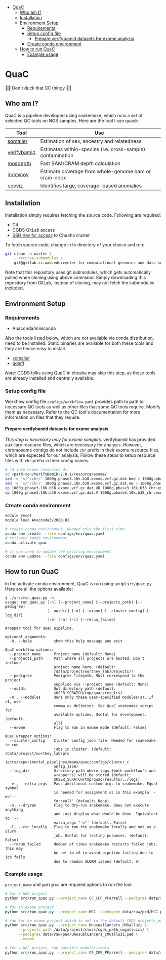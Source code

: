 - [QuaC](#quac)
  - [Who am I?](#who-am-i)
  - [Installation](#installation)
  - [Environment Setup](#environment-setup)
    - [Requirements](#requirements)
    - [Setup config file](#setup-config-file)
      - [Prepare verifybamid datasets for exome analysis](#prepare-verifybamid-datasets-for-exome-analysis)
    - [Create conda environment](#create-conda-environment)
  - [How to run QuaC](#how-to-run-quac)
    - [Example usage](#example-usage)

# QuaC

🦆🦆 Don't duck that QC thingy 🦆🦆

## Who am I?

QuaC is a pipeline developed using snakemake, which runs a set of selected QC tools on NGS samples. Here are the tool I
can quack:

| Tool                                                              | Use                                                        |
| ----------------------------------------------------------------- | ---------------------------------------------------------- |
| [somalier](https://github.com/brentp/somalier)                    | Estimation of sex, ancestry and relatedness                |
| [verifybamid](https://github.com/Griffan/VerifyBamID)             | Estimates within-species (i.e. cross-sample) contamination |
| [mosdepth](https://github.com/brentp/mosdepth)                    | Fast BAM/CRAM depth calculation                            |
| [indexcov](https://github.com/brentp/goleft/tree/master/indexcov) | Estimate coverage from whole-genome bam or cram index      |
| [covviz](https://github.com/brwnj/covviz)                         | Identifies large, coverage-based anomalies                 |


## Installation

Installation simply requires fetching the source code. Following are required:

- Git
- CGDS GitLab access
- [SSH Key for access](https://docs.uabgrid.uab.edu/wiki/Cheaha_GettingStarted#Logging_in_to_Cheaha) to Cheaha cluster

To fetch source code, change in to directory of your choice and run:

```sh
git clone -b master \
    --recurse-submodules \
    git@gitlab.rc.uab.edu:center-for-computational-genomics-and-data-science/sciops/pipelines/quac.git
```

Note that this repository uses git submodules, which gets automatically pulled when cloning using above command. Simply
downloading this repository from GitLab, instead of cloning, may not fetch the submodules included.

## Environment Setup

### Requirements

- Anaconda/miniconda

Also the tools listed below, which are not available via conda distribution, need to be installed. Static binaries are
available for both these tools and they are hence easy to install.

- [somalier](https://github.com/brentp/somalier)
- [goleft](https://github.com/brentp/goleft)

*Note:* CGDS folks using QuaC in cheaha may skip this step, as these tools are already installed and centrally available.

### Setup config file

Workflow config file `configs/workflow.yaml` provides path to path to necessary QC tools as well as other files that
some QC tools require. Modify them as necessary. Refer to the QC tool's documentation for more information on files that
they require.

#### Prepare verifybamid datasets for exome analysis

*This step is necessary only for exome samples.* verifybamid has provided auxiliary resource files, which are necessary
for analysis. However, chromosome contigs do not include `chr` prefix in their exome resource files, which are expected for
our analysis. Follow these steps to setup resource files with `chr` prefix in their contig names.

```sh
# cd into exome resources dir
cd <path-to>/VerifyBamID-2.0.1/resource/exome/
sed -e 's/^/chr/' 1000g.phase3.10k.b38.exome.vcf.gz.dat.bed > 1000g.phase3.10k.b38_chr.exome.vcf.gz.dat.bed
sed -e 's/^/chr/' 1000g.phase3.10k.b38.exome.vcf.gz.dat.mu > 1000g.phase3.10k.b38_chr.exome.vcf.gz.dat.mu
cp 1000g.phase3.10k.b38.exome.vcf.gz.dat.UD 1000g.phase3.10k.b38_chr.exome.vcf.gz.dat.UD
cp 1000g.phase3.10k.b38.exome.vcf.gz.dat.V 1000g.phase3.10k.b38_chr.exome.vcf.gz.dat.V
```

### Create conda environment

```sh
module reset
module load Anaconda3/2020.02

# create conda environment. Needed only the first time.
conda env create --file configs/env/quac.yaml
# activate conda environment
conda activate quac

# if you need to update the existing environment
conda env update --file configs/env/quac.yaml
```

## How to run QuaC

In the activate conda environment, QuaC is run using script `src/quac.py`. Here are all the options available:

```
$ ./src/run_quac.py -h
usage: run_quac.py [-h] [--project_name] [--projects_path] [--pedigree]
                   [--outdir] [-m] [--exome] [--cluster_config] [--log_dir]
                   [-e] [-n] [-l] [--rerun_failed]

Wrapper tool for QuaC pipeline.

optional arguments:
  -h, --help          show this help message and exit

QuaC workflow options:
  --project_name      Project name (default: None)
  --projects_path     Path where all projects are hosted. Don't include
                      project name here. (default:
                      /data/project/worthey_lab/projects/)
  --pedigree          Pedigree filepath. Must correspond to the project
                      supplied via --project_name (default: None)
  --outdir            Out directory path (default:
                      $USER_SCRATCH/tmp/quac/results)
  -m , --modules      Runs only these user-specified modules(s). If >1, use
                      comma as delimiter. See QuaC snakemake script for
                      available options. Useful for development. (default:
                      all)
  --exome             Flag to run in exome mode (default: False)

QuaC wrapper options:
  --cluster_config    Cluster config json file. Needed for snakemake to run
                      jobs in cluster. (default: /data/project/worthey_lab/pro
                      jects/experimental_pipelines/mana/quac/configs/cluster_c
                      onfig.json)
  --log_dir           Directory path where logs (both workflow's and
                      wrapper's) will be stored (default:
                      $USER_SCRATCH/tmp/quac/results/../logs)
  -e , --extra_args   Pass additional custom args to snakemake. Equal symbol
                      is needed for assignment as in this example: -e='--
                      forceall' (default: None)
  -n, --dryrun        Flag to dry-run snakemake. Does not execute anything,
                      and just display what would be done. Equivalent to '--
                      extra_args "-n"' (default: False)
  -l, --run_locally   Flag to run the snakemake locally and not as a Slurm
                      job. Useful for testing purposes. (default: False)
  --rerun_failed      Number of times snakemake restarts failed jobs. This may
                      be set to >0 to avoid pipeline failing due to job fails
                      due to random SLURM issues (default: 0)
```


### Example usage

`project_name` and `pedigree` are required options to run the tool.

```sh
# for a WGS project
python src/run_quac.py --project_name CF_CFF_PFarrell --pedigree data/raw/ped/CF_CFF_PFarrell.ped

# for an exome project
python src/run_quac.py --project_name HCC --pedigree data/raw/ped/HCC.ped --exome

# run for an exome project which is not in the default CGDS projects_path
python src/run_quac.py --project_name UnusualCancers_CMGalluzi \
      --projects_path /data/project/sloss/cgds_path_cmgalluzzi/ \
      --pedigree data/raw/ped/UnusualCancers_CMGalluzi.ped \
      --exome

# for a WGS project, run specific modules/tools
python src/run_quac.py --project_name CF_CFF_PFarrell --pedigree data/raw/ped/CF_CFF_PFarrell.ped --modules somalier

```
